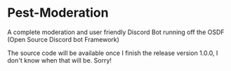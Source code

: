 # Pest-Moderation

A complete moderation and user friendly Discord Bot running off the OSDF (Open Source Discord bot Framework)

The source code will be available once I finish the release version 1.0.0, I don't know when that will be. Sorry!
